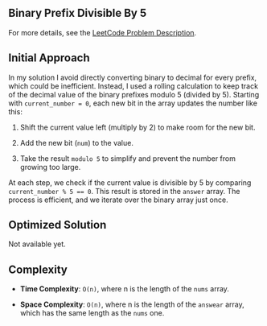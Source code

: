 ## Binary Prefix Divisible By 5

For more details, see the [LeetCode Problem Description](https://leetcode.com/problems/binary-prefix-divisible-by-5/).

## Initial Approach

In my solution I avoid directly converting binary to decimal for every prefix, which could be inefficient. Instead, I used a rolling calculation to keep track of the decimal value of the binary prefixes modulo 5 (divided by 5). Starting with `current_number = 0`, each new bit in the array updates the number like this:

1. Shift the current value left (multiply by 2) to make room for the new bit.

1. Add the new bit (`num`) to the value.

1. Take the result `modulo 5` to simplify and prevent the number from growing too large.

At each step, we check if the current value is divisible by 5 by comparing `current_number % 5 == 0`. This result is stored in the `answer` array. The process is efficient, and we iterate over the binary array just once.

## Optimized Solution

Not available yet.

## Complexity

- **Time Complexity**: `O(n)`, where n is the length of the `nums` array.

- **Space Complexity**: `O(n)`, where n is the length of the `answear` array, which has the same length as the `nums` one.
